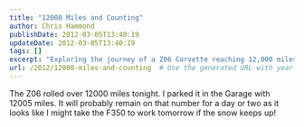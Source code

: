 ```yaml
---
title: "12000 Miles and Counting"
author: Chris Hammond
publishDate: 2012-03-05T13:40:19
updateDate: 2012-03-05T13:40:19
tags: []
excerpt: "Exploring the journey of a Z06 Corvette reaching 12,000 miles and planning its winter rest while the F350 steps into action."
url: /2012/12000-miles-and-counting  # Use the generated URL with year
---
```

The Z06 rolled over 12000 miles tonight. I parked it in the Garage with 12005 miles. It will probably remain on that number for a day or two as it looks like I might take the F350 to work tomorrow if the snow keeps up!


